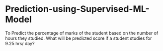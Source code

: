 # Prediction-using-Supervised-ML-Model
To Predict the percentage of marks of the student based on the number of hours they studied. What will be predicted score if a student studies for 9.25 hrs/ day?

